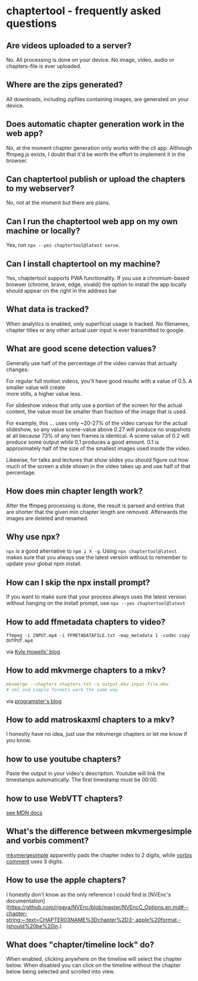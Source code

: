 # chaptertool - frequently asked questions

## Are videos uploaded to a server?
No. All processing is done on your device. No image, video, audio or chapters-file is ever uploaded. 

## Where are the zips generated?
All downloads, including zipfiles containing images, are generated on your device.

## Does automatic chapter generation work in the web app?
No, at the moment chapter generation only works with the cli app. Although ffmpeg.js exists, I doubt that it'd be 
worth the effort to implement it in the browser.

## Can chaptertool publish or upload the chapters to my webserver?
No, not at the moment but there are plans.

## Can I run the chaptertool web app on my own machine or locally?
Yes, run `npx --yes chaptertool@latest serve`.

## Can I install chaptertool on my machine?
Yes, chaptertool supports PWA functionality. If you use a chromium-based browser (chrome, brave, edge, vivaldi)
the option to install the app locally should appear on the right in the address bar

## What data is tracked?
When analytics is enabled, only superficial usage is tracked. No filenames, chapter titles or any other
actual user input is ever transmitted to google.

## What are good scene detection values?
Generally use half of the percentage of the video canvas that actually changes: 

For regular full motion videos, you'll have good results with a value of 0.5. A smaller value will create  
more stills, a higher value less.

For slideshow videos that only use a portion of the screen for the actual content, the value must be smaller
than fraction of the image that is used. 

For example, this ... uses only ~20-27% of the video canvas for the actual slideshow, so any value scene-value
above 0.27 will produce no snapshots at all because 73% of any two frames is identical. A scene value of 0.2 will
produce some output while 0.1 produces a good amount. 0.1 is approximately half of the size of the smallest
images used inside the video.

Likewise, for talks and lectures that show slides you should figure out how much of the 
screen a slide shown in the video takes up and use half of that percentage.

## How does min chapter length work?
After the ffmpeg processing is done, the result is parsed and entries that are shorter that the given min
chapter length are removed. Afterwards the images are deleted and renamed.

## Why use npx?
`npx` is a good alternative to `npm i X -g`. Using `npx chaptertool@latest` makes sure that you always use
the latest version without to remember to update your global npm install. 

## How can I skip the npx install prompt?
If you want to make sure that your process always uses the latest version without hanging on the install prompt, use
`npx --yes chaptertool@latest`

## How to add ffmetadata chapters to video?
```shell
ffmpeg -i INPUT.mp4 -i FFMETADATAFILE.txt -map_metadata 1 -codec copy OUTPUT.mp4
```
via [Kyle Howells' blog](https://ikyle.me/blog/2020/add-mp4-chapters-ffmpeg)

## How to add mkvmerge chapters to a mkv?
```yaml
mkvmerge --chapters chapters.txt -o output.mkv input-file.mkv
# xml and simple formats work the same way
```
via [programster's blog](https://blog.programster.org/add-chapters-to-mkv-file)

## How to add matroskaxml chapters to a mkv?
I honestly have no idea, just use the mkvmerge chapters or let me know if you know.

## how to use youtube chapters?
Paste the output in your video's description. Youtube will link the timestamps automatically. The first timestamp must 
be 00:00.

## how to use WebVTT chapters?
[see MDN docs](https://developer.mozilla.org/en-US/docs/Web/API/WebVTT_API)

## What's the difference between mkvmergesimple and vorbis comment?
[mkvmergesimple](https://savvyadmin.com/adding-chapters-to-videos-using-mkv-containers/#:~:text=chapter.txt.-,CHAPTER01,-%3D00%3A00%3A00.000) apparently pads the chapter index to 2 digits, while [vorbis comment](https://wiki.xiph.org/Chapter_Extension#:~:text=two%20sequential%20chapters%3A-,CHAPTER001,-%3D00%3A00%3A00.000) uses 3 digits.

## How to use the apple chapters?
I honestly don't know as the only reference I could find is [NVEnc's documentation](https://github.com/rigaya/NVEnc/blob/master/NVEncC_Options.en.md#--chapter-string:~:text=CHAPTER03NAME%3Dchapter%2D3-,apple%20format,-(should%20be%20in.)

## What does "chapter/timeline lock" do?
When enabled, clicking anywhere on the timeline will select the chapter below. When disabled you can click on the timeline without the chapter below being selected and scrolled into view.